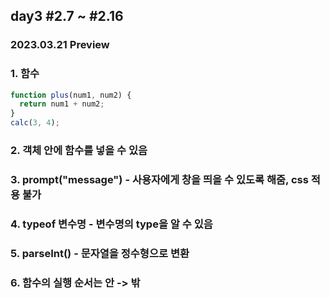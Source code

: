 ## day3 #2.7 ~ #2.16

### 2023.03.21 Preview

### 1. 함수

```javascript
function plus(num1, num2) {
  return num1 + num2;
}
calc(3, 4);
```

### 2. 객체 안에 함수를 넣을 수 있음

### 3. prompt("message") - 사용자에게 창을 띄을 수 있도록 해줌, css 적용 불가

### 4. typeof 변수명 - 변수명의 type을 알 수 있음

### 5. parseInt() - 문자열을 정수형으로 변환

### 6. 함수의 실행 순서는 안 -> 밖
